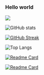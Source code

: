 ### Hello world
![](https://komarev.com/ghpvc/?username=jiny2021&color=orange)

![GitHub stats](https://github-readme-stats.vercel.app/api?username=jiny2021&count_private=true&theme=tokyonight)

[![GitHub Streak](https://github-readme-streak-stats.herokuapp.com/?user=jiny2021&theme=tokyonight)](https://git.io/streak-stats)

![Top Langs](https://github-readme-stats.vercel.app/api/top-langs/?username=jiny2021&theme=tokyonight)

[![Readme Card](https://github-readme-stats.vercel.app/api/pin/?username=jiny2021&repo=Links&theme=tokyonight)](https://github.com/jiny2021/Links)

[![Readme Card](https://github-readme-stats.vercel.app/api/pin/?username=jiny2021&repo=HorOrCold&theme=tokyonight)](https://github.com/jiny2021/HotOrCold)
